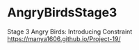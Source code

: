 # AngryBirdsStage3
Stage 3 Angry Birds: Introducing Constraint
https://manya1606.github.io/Project-19/
